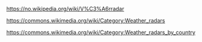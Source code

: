 https://no.wikipedia.org/wiki/V%C3%A6rradar

https://commons.wikimedia.org/wiki/Category:Weather_radars

https://commons.wikimedia.org/wiki/Category:Weather_radars_by_country